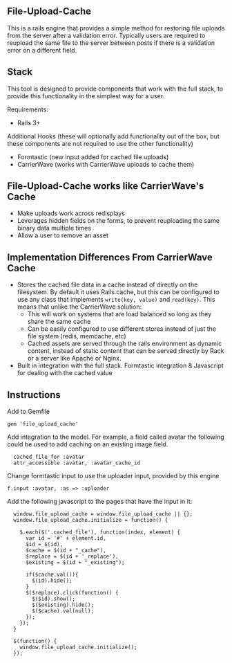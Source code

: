 File-Upload-Cache
-----------------

This is a rails engine that provides a simple method for restoring file uploads from the server after a validation error.  Typically users are required to reupload the same file to the server between posts if there is a validation error on a different field.

Stack
-----

This tool is designed to provide components that work with the full stack, to provide this functionality in the simplest way for a user.

Requirements:

 * Rails 3+

Additional Hooks (these will optionally add functionality out of the box, but these components are not required to use the other functionality)

 * Formtastic (new input added for cached file uploads)
 * CarrierWave (works with CarrierWave uploads to cache them)

File-Upload-Cache works like CarrierWave's Cache
----------------------

 * Make uploads work across redisplays
 * Leverages hidden fields on the forms, to prevent reuploading the same binary data multiple times
 * Allow a user to remove an asset

 Implementation Differences From CarrierWave Cache
 -------------------------------------------------

  * Stores the cached file data in a cache instead of directly on the filesystem.  By default it uses Rails.cache, but this can be configured to use any class that implements `write(key, value)` and `read(key)`.  This means that unlike the CarrierWave solution:
    * This will work on systems that are load balanced so long as they share the same cache
    * Can be easily configured to use different stores instead of just the file system (redis, memcache, etc)
    * Cached assets are served through the rails environment as dynamic content, instead of static content that can be served directly by Rack or a server like Apache or Nginx.
  * Built in integration with the full stack.  Formtastic integration & Javascript for dealing with the cached value 

Instructions
------------

Add to Gemfile

```
gem 'file_upload_cache'
```

Add integration to the model.  For example, a field called avatar the following could be used to add caching on an existing image field.

```
  cached_file_for :avatar
  attr_accessible :avatar, :avatar_cache_id
```

Change formtastic input to use the uploader input, provided by this engine

```
f.input :avatar, :as => :uploader
```

Add the following javascript to the pages that have the input in it:

```
  window.file_upload_cache = window.file_upload_cache || {};
  window.file_upload_cache.initialize = function() {

    $.each($('.cached_file'), function(index, element) {
      var id = '#' + element.id,
      $id = $(id),
      $cache = $(id + "_cache"),
      $replace = $(id + '_replace'),
      $existing = $(id + "_existing");

      if($cache.val()){
        $(id).hide();
      }
      $($replace).click(function() {
        $($id).show();
        $($existing).hide();
        $($cache).val(null);
      });
    });
  }

  $(function() {
    window.file_upload_cache.initialize();
  });
```
